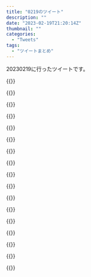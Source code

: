 ```yaml
---
title: "0219のツイート"
description: ""
date: "2023-02-19T21:20:14Z"
thumbnail: ""
categories:
  - "Tweets"
tags:
  - "ツイートまとめ"
---
```

20230219に行ったツイートです。
<!--more-->
{{<tweetlike text="更新 20230218のツイートまとめ https://t.co/DwndZ1norr 839　February 19, 2023 at 06:21AM" screenname="jme/k.h (@JME_KH)" url="https://twitter.com/JME_KH/status/1627055617151238145?ref_src=twsrc%5Etfw" date="February 18 2023">}}

{{<tweetlike text="ニーアオートマタのアニメ、続き放送されたか" screenname="jme/k.h (@JME_KH)" url="https://twitter.com/JME_KH/status/1627088884009164805?ref_src=twsrc%5Etfw" date="February 18 2023">}}

{{<tweetlike text="中ボスとかジェットコースターとかカット\nまあそりゃね" screenname="jme/k.h (@JME_KH)" url="https://twitter.com/JME_KH/status/1627090770477084673?ref_src=twsrc%5Etfw" date="February 18 2023">}}

{{<tweetlike text="割とちゃんとしたセキュリティだな" screenname="jme/k.h (@JME_KH)" url="https://twitter.com/JME_KH/status/1627097304800034817?ref_src=twsrc%5Etfw" date="February 18 2023">}}

{{<tweetlike text="重力の方向操る系" screenname="jme/k.h (@JME_KH)" url="https://twitter.com/JME_KH/status/1627100747958718465?ref_src=twsrc%5Etfw" date="February 18 2023">}}

{{<tweetlike text="アウト" screenname="jme/k.h (@JME_KH)" url="https://twitter.com/JME_KH/status/1627108878042402817?ref_src=twsrc%5Etfw" date="February 18 2023">}}

{{<tweetlike text="@xxSANDAxx 他の手段で動かないこともないけどウィンガーディアム・レビオーサで動かすことを多分想定してるから" screenname="jme/k.h (@JME_KH)" url="https://twitter.com/JME_KH/status/1627117939081244673?ref_src=twsrc%5Etfw" date="February 18 2023">}}

{{<tweetlike text="ESA Winterか" screenname="jme/k.h (@JME_KH)" url="https://twitter.com/JME_KH/status/1627157234089353219?ref_src=twsrc%5Etfw" date="February 18 2023">}}

{{<tweetlike text="グワシー版ベネヴィエント邸、バイオ8みたいに杖奪ったりしてないから精神的に余裕資金があって楽" screenname="jme/k.h (@JME_KH)" url="https://twitter.com/JME_KH/status/1627191252147142662?ref_src=twsrc%5Etfw" date="February 19 2023">}}

{{<tweetlike text="何でも売れるっていうから期待したけど、今まで通り服しか売れないのか\nなんか開発中に仕様が変わったとかかな" screenname="jme/k.h (@JME_KH)" url="https://twitter.com/JME_KH/status/1627196681145163776?ref_src=twsrc%5Etfw" date="February 19 2023">}}

{{<tweetlike text="あとからでも教えてくれるってことは、この感じはセバスチャン自体には何もない感じかな" screenname="jme/k.h (@JME_KH)" url="https://twitter.com/JME_KH/status/1627207416357224448?ref_src=twsrc%5Etfw" date="February 19 2023">}}

{{<tweetlike text="出遅れたな" screenname="jme/k.h (@JME_KH)" url="https://twitter.com/JME_KH/status/1627257412716736518?ref_src=twsrc%5Etfw" date="February 19 2023">}}

{{<tweetlike text="ちょっと傷が" screenname="jme/k.h (@JME_KH)" url="https://twitter.com/JME_KH/status/1627263905805504513?ref_src=twsrc%5Etfw" date="February 19 2023">}}

{{<tweetlike text="強キャラの信長だなあ" screenname="jme/k.h (@JME_KH)" url="https://twitter.com/JME_KH/status/1627264842502635520?ref_src=twsrc%5Etfw" date="February 19 2023">}}

{{<tweetlike text="アイキャッチ" screenname="jme/k.h (@JME_KH)" url="https://twitter.com/JME_KH/status/1627265564916973573?ref_src=twsrc%5Etfw" date="February 19 2023">}}

{{<tweetlike text="地球のマナが" screenname="jme/k.h (@JME_KH)" url="https://twitter.com/JME_KH/status/1627273470181797889?ref_src=twsrc%5Etfw" date="February 19 2023">}}

{{<tweetlike text="高校生家族\nおお高校生家族" screenname="jme/k.h (@JME_KH)" url="https://twitter.com/JME_KH/status/1627342385767383041?ref_src=twsrc%5Etfw" date="February 19 2023">}}

